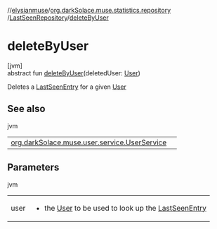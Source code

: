 //[elysianmuse](../../../index.md)/[org.darkSolace.muse.statistics.repository](../index.md)
/[LastSeenRepository](index.md)/[deleteByUser](delete-by-user.md)

# deleteByUser

[jvm]\
abstract fun [deleteByUser](delete-by-user.md)(deletedUser: [User](../../org.darkSolace.muse.user.model/-user/index.md))

Deletes a [LastSeenEntry](../../org.darkSolace.muse.statistics.model/-last-seen-entry/index.md) for a
given [User](../../org.darkSolace.muse.user.model/-user/index.md)

## See also

jvm

| | |
|---|---|
| [org.darkSolace.muse.user.service.UserService](../../org.darkSolace.muse.user.service/-user-service/delete-user.md) |  |

## Parameters

jvm

| | |
|---|---|
| user | <ul><li>the [User](../../org.darkSolace.muse.user.model/-user/index.md) to be used to look up the [LastSeenEntry](../../org.darkSolace.muse.statistics.model/-last-seen-entry/index.md)</li></ul> |
